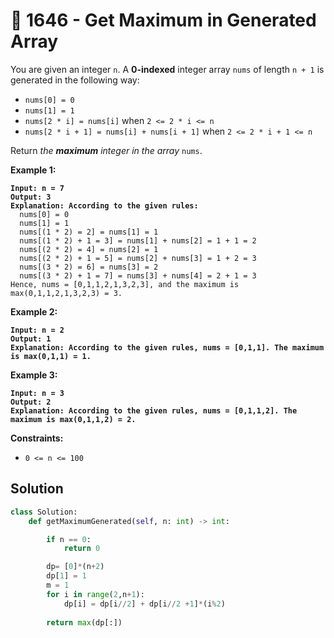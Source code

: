 # 🤳 1646 - Get Maximum in Generated Array

You are given an integer `n`. A **0-indexed** integer array `nums` of length `n + 1` is generated in the following way:

* `nums[0] = 0`
* `nums[1] = 1`
* `nums[2 * i] = nums[i]` when `2 <= 2 * i <= n`
* `nums[2 * i + 1] = nums[i] + nums[i + 1]` when `2 <= 2 * i + 1 <= n`

Return _the **maximum** integer in the array_ `nums`​​​.

&#x20;

**Example 1:**

<pre><code><strong>Input: n = 7
</strong><strong>Output: 3
</strong><strong>Explanation: According to the given rules:
</strong>  nums[0] = 0
  nums[1] = 1
  nums[(1 * 2) = 2] = nums[1] = 1
  nums[(1 * 2) + 1 = 3] = nums[1] + nums[2] = 1 + 1 = 2
  nums[(2 * 2) = 4] = nums[2] = 1
  nums[(2 * 2) + 1 = 5] = nums[2] + nums[3] = 1 + 2 = 3
  nums[(3 * 2) = 6] = nums[3] = 2
  nums[(3 * 2) + 1 = 7] = nums[3] + nums[4] = 2 + 1 = 3
Hence, nums = [0,1,1,2,1,3,2,3], and the maximum is max(0,1,1,2,1,3,2,3) = 3.
</code></pre>

**Example 2:**

<pre><code><strong>Input: n = 2
</strong><strong>Output: 1
</strong><strong>Explanation: According to the given rules, nums = [0,1,1]. The maximum is max(0,1,1) = 1.
</strong></code></pre>

**Example 3:**

<pre><code><strong>Input: n = 3
</strong><strong>Output: 2
</strong><strong>Explanation: According to the given rules, nums = [0,1,1,2]. The maximum is max(0,1,1,2) = 2.
</strong></code></pre>

&#x20;

**Constraints:**

* `0 <= n <= 100`

## Solution

```python
class Solution:
    def getMaximumGenerated(self, n: int) -> int:

        if n == 0:
            return 0

        dp= [0]*(n+2)
        dp[1] = 1
        m = 1
        for i in range(2,n+1):
            dp[i] = dp[i//2] + dp[i//2 +1]*(i%2)
        
        return max(dp[:])
```
